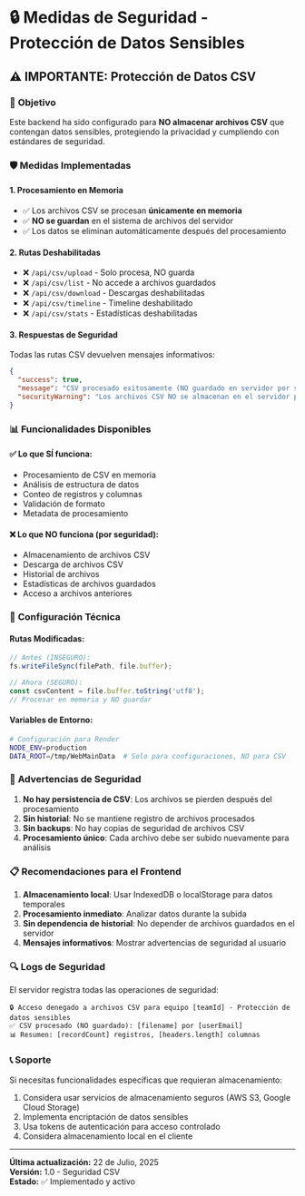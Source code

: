# 🔒 Medidas de Seguridad - Protección de Datos Sensibles

## ⚠️ IMPORTANTE: Protección de Datos CSV

### 🎯 **Objetivo**
Este backend ha sido configurado para **NO almacenar archivos CSV** que contengan datos sensibles, protegiendo la privacidad y cumpliendo con estándares de seguridad.

### 🛡️ **Medidas Implementadas**

#### 1. **Procesamiento en Memoria**
- ✅ Los archivos CSV se procesan **únicamente en memoria**
- ✅ **NO se guardan** en el sistema de archivos del servidor
- ✅ Los datos se eliminan automáticamente después del procesamiento

#### 2. **Rutas Deshabilitadas**
- ❌ `/api/csv/upload` - Solo procesa, NO guarda
- ❌ `/api/csv/list` - No accede a archivos guardados
- ❌ `/api/csv/download` - Descargas deshabilitadas
- ❌ `/api/csv/timeline` - Timeline deshabilitado
- ❌ `/api/csv/stats` - Estadísticas deshabilitadas

#### 3. **Respuestas de Seguridad**
Todas las rutas CSV devuelven mensajes informativos:
```json
{
  "success": true,
  "message": "CSV procesado exitosamente (NO guardado en servidor por seguridad)",
  "securityWarning": "Los archivos CSV NO se almacenan en el servidor por protección de datos sensibles"
}
```

### 📊 **Funcionalidades Disponibles**

#### ✅ **Lo que SÍ funciona:**
- Procesamiento de CSV en memoria
- Análisis de estructura de datos
- Conteo de registros y columnas
- Validación de formato
- Metadata de procesamiento

#### ❌ **Lo que NO funciona (por seguridad):**
- Almacenamiento de archivos CSV
- Descarga de archivos CSV
- Historial de archivos
- Estadísticas de archivos guardados
- Acceso a archivos anteriores

### 🔧 **Configuración Técnica**

#### Rutas Modificadas:
```javascript
// Antes (INSEGURO):
fs.writeFileSync(filePath, file.buffer);

// Ahora (SEGURO):
const csvContent = file.buffer.toString('utf8');
// Procesar en memoria y NO guardar
```

#### Variables de Entorno:
```bash
# Configuración para Render
NODE_ENV=production
DATA_ROOT=/tmp/WebMainData  # Solo para configuraciones, NO para CSV
```

### 🚨 **Advertencias de Seguridad**

1. **No hay persistencia de CSV**: Los archivos se pierden después del procesamiento
2. **Sin historial**: No se mantiene registro de archivos procesados
3. **Sin backups**: No hay copias de seguridad de archivos CSV
4. **Procesamiento único**: Cada archivo debe ser subido nuevamente para análisis

### 📋 **Recomendaciones para el Frontend**

1. **Almacenamiento local**: Usar IndexedDB o localStorage para datos temporales
2. **Procesamiento inmediato**: Analizar datos durante la subida
3. **Sin dependencia de historial**: No depender de archivos guardados en el servidor
4. **Mensajes informativos**: Mostrar advertencias de seguridad al usuario

### 🔍 **Logs de Seguridad**

El servidor registra todas las operaciones de seguridad:
```
🔒 Acceso denegado a archivos CSV para equipo [teamId] - Protección de datos sensibles
✅ CSV procesado (NO guardado): [filename] por [userEmail]
📊 Resumen: [recordCount] registros, [headers.length] columnas
```

### 📞 **Soporte**

Si necesitas funcionalidades específicas que requieran almacenamiento:
1. Considera usar servicios de almacenamiento seguros (AWS S3, Google Cloud Storage)
2. Implementa encriptación de datos sensibles
3. Usa tokens de autenticación para acceso controlado
4. Considera almacenamiento local en el cliente

---

**Última actualización:** 22 de Julio, 2025  
**Versión:** 1.0 - Seguridad CSV  
**Estado:** ✅ Implementado y activo 